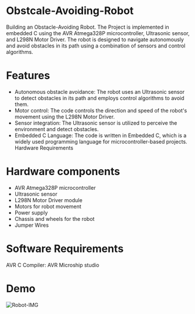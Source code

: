 # Obstcale-Avoiding-Robot
Building an Obstacle-Avoiding Robot.
The Project is implemented in embedded C using the AVR Atmega328P microcontroller, Ultrasonic sensor, and L298N Motor Driver. The robot is designed to navigate autonomously and avoid obstacles in its path using a combination of sensors and control algorithms.



# Features

* Autonomous obstacle avoidance: The robot uses an Ultrasonic sensor to detect obstacles in its path and employs control algorithms to avoid them.
* Motor control: The code controls the direction and speed of the robot's movement using the L298N Motor Driver.
* Sensor integration: The Ultrasonic sensor is utilized to perceive the environment and detect obstacles.
* Embedded C Language: The code is written in Embedded C, which is a widely used programming language for microcontroller-based projects.
 Hardware Requirements

# Hardware components

* AVR Atmega328P microcontroller
* Ultrasonic sensor
* L298N Motor Driver module
* Motors for robot movement
* Power supply
* Chassis and wheels for the robot
* Jumper Wires

# Software Requirements

AVR C Compiler: AVR Microship studio 

# Demo
![Robot-IMG](https://github.com/alaaamoheb/Obstcale-Avoiding-Robot/assets/106888094/44a1a4b3-422b-40bc-825b-3fc5e83b4749)
